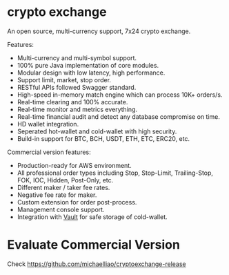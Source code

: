 # crypto exchange

An open source, multi-currency support, 7x24 crypto exchange.

Features:

- Multi-currency and multi-symbol support.
- 100% pure Java implementation of core modules.
- Modular design with low latency, high performance.
- Support limit, market, stop order.
- RESTful APIs followed Swagger standard.
- High-speed in-memory match engine which can process 10K+ orders/s.
- Real-time clearing and 100% accurate.
- Real-time monitor and metrics everything.
- Real-time financial audit and detect any database compromise on time.
- HD wallet integration.
- Seperated hot-wallet and cold-wallet with high security.
- Build-in support for BTC, BCH, USDT, ETH, ETC, ERC20, etc.

Commercial version features:

- Production-ready for AWS environment.
- All professional order types including Stop, Stop-Limit, Trailing-Stop, FOK, IOC, Hidden, Post-Only, etc.
- Different maker / taker fee rates.
- Negative fee rate for maker.
- Custom extension for order post-process.
- Management console support.
- Integration with [Vault](https://www.vaultproject.io/) for safe storage of cold-wallet.

# Evaluate Commercial Version

Check https://github.com/michaelliao/cryptoexchange-release
